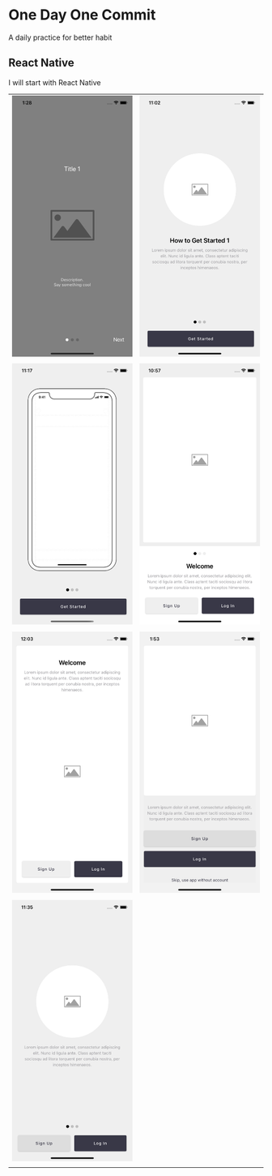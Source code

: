 # One Day One Commit

A daily practice for better habit

## React Native

I will start with React Native

|  |  |
| ----------- | ----------- |
| ![Welcome1](/react-native/assets/screenshots/welcome1.png) | ![Welcome1](/react-native/assets/screenshots/welcome6.png) |
|  |  |
| ![Welcome1](/react-native/assets/screenshots/welcome7.png) | ![Welcome1](/react-native/assets/screenshots/welcome2.png) |
|  |  |
| ![Welcome1](/react-native/assets/screenshots/welcome3.png) | ![Welcome1](/react-native/assets/screenshots/welcome4.png) |
|  |  |
| ![Welcome1](/react-native/assets/screenshots/welcome5.png) |  |
|  |  |



